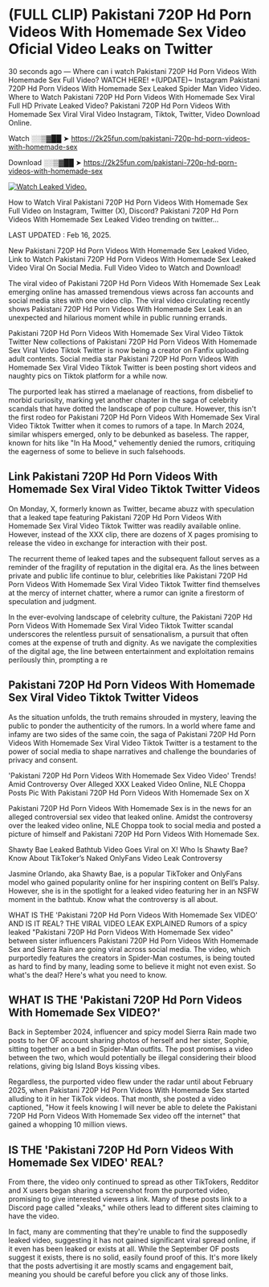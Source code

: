 # (FULL CLIP) Pakistani 720P Hd Porn Videos With Homemade Sex Video Oficial Video Leaks on Twitter

30 seconds ago — Where can i watch Pakistani 720P Hd Porn Videos With Homemade Sex Full Video? WATCH HERE! +(UPDATE)~ Instagram Pakistani 720P Hd Porn Videos With Homemade Sex Leaked Spider Man Video Video. Where to Watch Pakistani 720P Hd Porn Videos With Homemade Sex Viral Full HD Private Leaked Video? Pakistani 720P Hd Porn Videos With Homemade Sex Viral Viral Video Instagram, Tiktok, Twitter, Video Download Online.

Watch ░░▒▓██ ➤ https://2k25fun.com/pakistani-720p-hd-porn-videos-with-homemade-sex

Download ░░▒▓██ ➤ https://2k25fun.com/pakistani-720p-hd-porn-videos-with-homemade-sex

[![Watch Leaked Video.](https://miro.medium.com/v2/resize:fit:828/format:webp/1*cilzJN44JGOrTw9NJCrNHA.gif "Watch Leaked Video")](https://2k25fun.com/pakistani-720p-hd-porn-videos-with-homemade-sex)

How to Watch Viral Pakistani 720P Hd Porn Videos With Homemade Sex Full Video on Instagram, Twitter (X), Discord? Pakistani 720P Hd Porn Videos With Homemade Sex Leaked Video trending on twitter...

LAST UPDATED : Feb 16, 2025.

New Pakistani 720P Hd Porn Videos With Homemade Sex Leaked Video, Link to Watch Pakistani 720P Hd Porn Videos With Homemade Sex Leaked Video Viral On Social Media. Full Video Video to Watch and Download!

The viral video of Pakistani 720P Hd Porn Videos With Homemade Sex Leak emerging online has amassed tremendous views across fan accounts and social media sites with one video clip. The viral video circulating recently shows Pakistani 720P Hd Porn Videos With Homemade Sex Leak in an unexpected and hilarious moment while in public running errands.

Pakistani 720P Hd Porn Videos With Homemade Sex Viral Video Tiktok Twitter New collections of Pakistani 720P Hd Porn Videos With Homemade Sex Viral Video Tiktok Twitter is now being a creator on Fanfix uploading adult contents. Social media star Pakistani 720P Hd Porn Videos With Homemade Sex Viral Video Tiktok Twitter is been posting short videos and naughty pics on Tiktok platform for a while now.

The purported leak has stirred a maelanage of reactions, from disbelief to morbid curiosity, marking yet another chapter in the saga of celebrity scandals that have dotted the landscape of pop culture. However, this isn't the first rodeo for Pakistani 720P Hd Porn Videos With Homemade Sex Viral Video Tiktok Twitter when it comes to rumors of a tape. In March 2024, similar whispers emerged, only to be debunked as baseless. The rapper, known for hits like "In Ha Mood," vehemently denied the rumors, critiquing the eagerness of some to believe in such falsehoods.

## Link Pakistani 720P Hd Porn Videos With Homemade Sex Viral Video Tiktok Twitter Videos

On Monday, X, formerly known as Twitter, became abuzz with speculation that a leaked tape featuring Pakistani 720P Hd Porn Videos With Homemade Sex Viral Video Tiktok Twitter was readily available online. However, instead of the XXX clip, there are dozens of X pages promising to release the video in exchange for interaction with their post.

The recurrent theme of leaked tapes and the subsequent fallout serves as a reminder of the fragility of reputation in the digital era. As the lines between private and public life continue to blur, celebrities like Pakistani 720P Hd Porn Videos With Homemade Sex Viral Video Tiktok Twitter find themselves at the mercy of internet chatter, where a rumor can ignite a firestorm of speculation and judgment.

In the ever-evolving landscape of celebrity culture, the Pakistani 720P Hd Porn Videos With Homemade Sex Viral Video Tiktok Twitter scandal underscores the relentless pursuit of sensationalism, a pursuit that often comes at the expense of truth and dignity. As we navigate the complexities of the digital age, the line between entertainment and exploitation remains perilously thin, prompting a re

##  Pakistani 720P Hd Porn Videos With Homemade Sex Viral Video Tiktok Twitter Videos

As the situation unfolds, the truth remains shrouded in mystery, leaving the public to ponder the authenticity of the rumors. In a world where fame and infamy are two sides of the same coin, the saga of Pakistani 720P Hd Porn Videos With Homemade Sex Viral Video Tiktok Twitter is a testament to the power of social media to shape narratives and challenge the boundaries of privacy and consent.

'Pakistani 720P Hd Porn Videos With Homemade Sex Video Video' Trends! Amid Controversy Over Alleged XXX Leaked Video Online, NLE Choppa Posts Pic With Pakistani 720P Hd Porn Videos With Homemade Sex on X

Pakistani 720P Hd Porn Videos With Homemade Sex is in the news for an alleged controversial sex video that leaked online. Amidst the controversy over the leaked video online, NLE Choppa took to social media and posted a picture of himself and Pakistani 720P Hd Porn Videos With Homemade Sex.

Shawty Bae Leaked Bathtub Video Goes Viral on X! Who Is Shawty Bae? Know About TikToker’s Naked OnlyFans Video Leak Controversy

Jasmine Orlando, aka Shawty Bae, is a popular TikToker and OnlyFans model who gained popularity online for her inspiring content on Bell’s Palsy. However, she is in the spotlight for a leaked video featuring her in an NSFW moment in the bathtub. Know what the controversy is all about.

WHAT IS THE 'Pakistani 720P Hd Porn Videos With Homemade Sex VIDEO' AND IS IT REAL? THE VIRAL VIDEO LEAK EXPLAINED Rumors of a spicy leaked "Pakistani 720P Hd Porn Videos With Homemade Sex video" between sister influencers Pakistani 720P Hd Porn Videos With Homemade Sex and Sierra Rain are going viral across social media. The video, which purportedly features the creators in Spider-Man costumes, is being touted as hard to find by many, leading some to believe it might not even exist. So what's the deal? Here's what you need to know.

## WHAT IS THE 'Pakistani 720P Hd Porn Videos With Homemade Sex VIDEO?'

Back in September 2024, influencer and spicy model Sierra Rain made two posts to her OF account sharing photos of herself and her sister, Sophie, sitting together on a bed in Spider-Man outfits. The post promises a video between the two, which would potentially be illegal considering their blood relations, giving big Island Boys kissing vibes.

Regardless, the purported video flew under the radar until about February 2025, when Pakistani 720P Hd Porn Videos With Homemade Sex started alluding to it in her TikTok videos. That month, she posted a video captioned, "How it feels knowing I will never be able to delete the Pakistani 720P Hd Porn Videos With Homemade Sex video off the internet" that gained a whopping 10 million views.

## IS THE 'Pakistani 720P Hd Porn Videos With Homemade Sex VIDEO' REAL?

From there, the video only continued to spread as other TikTokers, Redditor and X users began sharing a screenshot from the purported video, promising to give interested viewers a link. Many of these posts link to a Discord page called "xleaks," while others lead to different sites claiming to have the video.

In fact, many are commenting that they're unable to find the supposedly leaked video, suggesting it has not gained significant viral spread online, if it even has been leaked or exists at all. While the September OF posts suggest it exists, there is no solid, easily found proof of this. It's more likely that the posts advertising it are mostly scams and engagement bait, meaning you should be careful before you click any of those links.